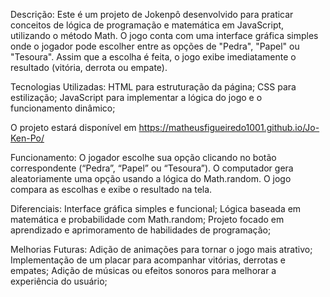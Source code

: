 Descrição:
Este é um projeto de Jokenpô desenvolvido para praticar conceitos de lógica de programação e matemática em JavaScript, utilizando o método Math. O jogo conta com uma interface gráfica simples onde o jogador pode escolher entre as opções de "Pedra", "Papel" ou "Tesoura". Assim que a escolha é feita, o jogo exibe imediatamente o resultado (vitória, derrota ou empate).

Tecnologias Utilizadas:
HTML para estruturação da página;
CSS para estilização;
JavaScript para implementar a lógica do jogo e o funcionamento dinâmico;

O projeto estará disponível em https://matheusfigueiredo1001.github.io/Jo-Ken-Po/

Funcionamento:
O jogador escolhe sua opção clicando no botão correspondente (“Pedra”, “Papel” ou “Tesoura”). O computador gera aleatoriamente uma opção usando a lógica do Math.random. O jogo compara as escolhas e exibe o resultado na tela.

Diferenciais:
Interface gráfica simples e funcional;
Lógica baseada em matemática e probabilidade com Math.random;
Projeto focado em aprendizado e aprimoramento de habilidades de programação;

Melhorias Futuras:
Adição de animações para tornar o jogo mais atrativo;
Implementação de um placar para acompanhar vitórias, derrotas e empates;
Adição de músicas ou efeitos sonoros para melhorar a experiência do usuário;
